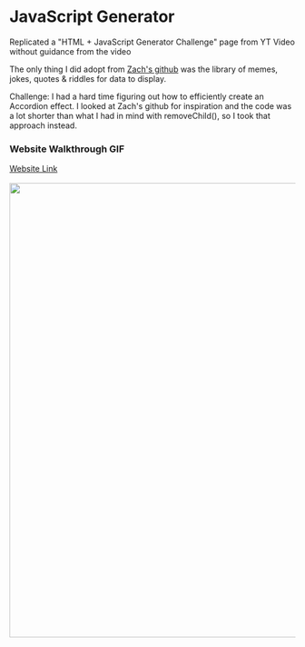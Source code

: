 # JavaScript Generator

Replicated a "HTML + JavaScript Generator Challenge" page from YT Video without guidance from the video

The only thing I did adopt from [Zach's github](https://github.com/zachgoll/fullstack-roadmap-series/blob/main/code-challenges/lesson-7/solution/script.js) was the library of memes, jokes, quotes & riddles for data to display.

Challenge: I had a hard time figuring out how to efficiently create an Accordion effect. I looked at Zach's github for inspiration and the code was a lot shorter than what I had in mind with removeChild(), so I took that approach instead.

### Website Walkthrough GIF
[Website Link](https://jen-464.github.io/FrontendBootcampCourse/HTML-CSS-JS/challenge2-photo-blog/)
<br><br>
<img src="generator.gif" width="800px"><br>
